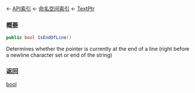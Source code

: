 ← [API索引](Api-Index) ← [命名空间索引](Namespace-Index) ← [TextPtr](VRage.Game.ModAPI.Ingame.Utilities.TextPtr)

### 概要

```csharp
public bool IsEndOfLine()
```

Determines whether the pointer is currently at the end of a line (right before a newline character set or end of the string)

### 返回

[bool](https://docs.microsoft.com/en-us/dotnet/api/System.Boolean?view=netframework-4.6)



